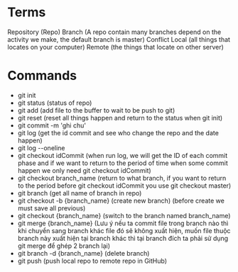 # Terms

Repository (Repo)
Branch (A repo contain many branches depend on the activity we make, the default branch is master)
Conflict
Local (all things that locates on your computer)
Remote (the things that locate on other server)

# Commands

- git init
- git status (status of repo)
- git add (add file to the buffer to wait to be push to git)
- git reset (reset all things happen and return to the status when git init)
- git commit -m 'ghi chu'
- git log (get the id commit and see who change the repo and the date happen)
- git log --oneline
- git checkout idCommit (when run log, we will get the ID of each commit phase and if we want to return to the period of time when some commit happen we only need git checkout idCommit)
- git checkout branch_name (return to what branch, if you want to return to the period before git checkout idCommit you use git checkout master)
- git branch (get all name of branch in repo)
- git checkout -b {branch_name} (create new branch) (before create we must save all previous)
- git checkout {branch_name} (switch to the branch named branch_name)
- git merge {branch_name} (Lưu ý nếu ta commit file trong branch nào thì khi chuyển sang branch khác file đó sẽ không xuất hiện, muốn file thuộc branch này xuất hiện tại branch khác thì tại branch đích ta phải sử dụng git merge để ghép 2 branch lại)
- git branch -d {branch_name} (delete branch)
- git push (push local repo to remote repo in GitHub)
